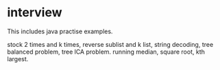 # interview
This includes java practise examples.

stock 2 times and k times, reverse sublist and k list, string  decoding, tree balanced problem, tree lCA problem. 
running median, square root, kth largest.

